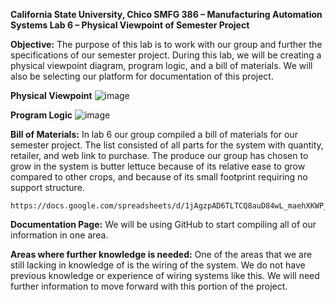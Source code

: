 
**California State University, Chico
SMFG 386 – Manufacturing Automation Systems
Lab 6 – Physical Viewpoint of Semester Project**


**Objective:**
	The purpose of this lab is to work with our group and further the specifications of our semester project. During this lab, we will be creating a physical viewpoint diagram, program logic, and a bill of materials. We will also be selecting our platform for documentation of this project. 




**Physical Viewpoint**
![image](https://user-images.githubusercontent.com/80664067/113379173-9eaecf80-932d-11eb-8b86-3c8fe463954d.png)


**Program Logic**
![image](https://user-images.githubusercontent.com/80664067/113379211-bc7c3480-932d-11eb-8a62-800cafaae145.png)



**Bill of Materials:**
	In lab 6 our group compiled a bill of materials for our semester project. The list consisted of all parts for the system with quantity, retailer, and web link to purchase. The produce our group has chosen to grow in the system is butter lettuce because of its relative ease to grow compared to other crops, and because of its small footprint requiring no support structure. 
	
	https://docs.google.com/spreadsheets/d/1jAgzpAD6TLTCQ8auD84wL_maehXKWP_c/edit#gid=1572302299

**Documentation Page:**
	We will be using GitHub to start compiling all of our information in one area. 

**Areas where further knowledge is needed:**
	One of the areas that we are still lacking in knowledge of is the wiring of the system. We do not have previous knowledge or experience of wiring systems like this. We will need further information to move forward with this portion of the project.

